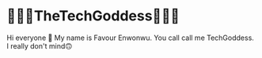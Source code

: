 # 💛💛💛TheTechGoddess💛💛💛

Hi everyone 👋
My name is Favour Enwonwu. You call call me TechGoddess. I really don't mind🙃
